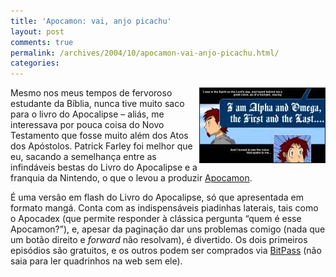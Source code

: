 ```yaml
---
title: 'Apocamon: vai, anjo picachu'
layout: post
comments: true
permalink: /archives/2004/10/apocamon-vai-anjo-picachu.html/
categories:
---
```

<img src="/img/blig/apocamon.jpg" border=1 alt="trecho de Apocamon" align="right">Mesmo nos meus tempos de fervoroso estudante da Bíblia, nunca tive muito saco para o livro do Apocalipse &#8211; aliás, me interessava por pouca coisa do Novo Testamento que fosse muito além dos Atos dos Apóstolos. Patrick Farley foi melhor que eu, sacando a semelhança entre as infindáveis bestas do Livro do Apocalipse e a franquia da Nintendo, o que o levou a produzir <a href="http://www.e-sheep.com/apocamon/" >Apocamon</a>.

É uma versão em flash do Livro do Apocalipse, só que apresentada em formato mangá. Conta com as indispensáveis piadinhas laterais, tais como o Apocadex (que permite responder à clássica pergunta &#8220;quem é esse Apocamon?&#8221;), e, apesar da paginação dar uns problemas comigo (nada que um botão direito e *forward* não resolvam), é divertido. Os dois primeiros episódios são gratuitos, e os outros podem ser comprados via <a href="http://www.bitpass.com" >BitPass</a> (não saia para ler quadrinhos na web sem ele).
